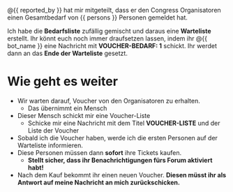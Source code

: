@{{ reported_by }} hat mir mitgeteilt, dass er den Congress Organisatoren einen Gesamtbedarf von {{ persons }} Personen gemeldet hat.

Ich habe die **Bedarfsliste** zufällig gemischt und daraus eine **Warteliste** erstellt.
Ihr könnt euch noch immer draufsetzen lassen, indem ihr @{{ bot_name }} eine Nachricht mit **VOUCHER-BEDARF: 1** schickt.
Ihr werdet dann an das **Ende der Warteliste** gesetzt.

# Wie geht es weiter

- Wir warten darauf, Voucher von den Organisatoren zu erhalten.
  - Das übernimmt ein Mensch
- Dieser Mensch schickt mir eine Voucher-Liste
  - Schicke mir eine Nachricht mit dem Titel **VOUCHER-LISTE** und der Liste der Voucher
- Sobald ich die Voucher haben, werde ich die ersten Personen auf der Warteliste informieren.
- Diese Personen müssen dann **sofort** ihre Tickets kaufen.
  - **Stellt sicher, dass ihr Benachrichtigungen fürs Forum aktiviert habt!**
- Nach dem Kauf bekommt ihr einen neuen Voucher. **Diesen müsst ihr als Antwort auf meine Nachricht an mich zurückschicken.**
